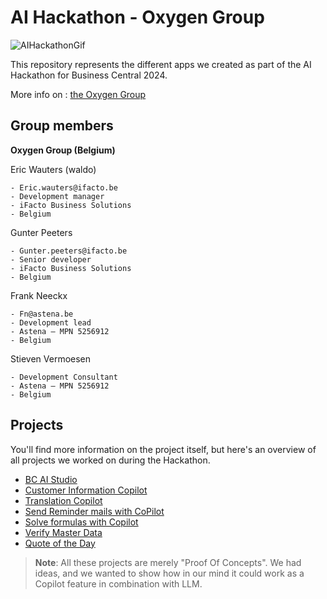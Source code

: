 # AI Hackathon - Oxygen Group

![AIHackathonGif](./ReadMe.assets/40C95EDB-C7C4-4F19-81B1-2744FEDE1530.GIF)

This repository represents the different apps we created as part of the AI Hackathon for Business Central 2024.

More info on : [the Oxygen Group](https://www.oxygengroup.be/en)

## Group members

**Oxygen Group (Belgium)**

Eric Wauters (waldo)

    - Eric.wauters@ifacto.be
    - Development manager
    - iFacto Business Solutions
    - Belgium

Gunter Peeters

    - Gunter.peeters@ifacto.be
    - Senior developer
    - iFacto Business Solutions
    - Belgium

Frank Neeckx

    - Fn@astena.be
    - Development lead
    - Astena – MPN 5256912
    - Belgium

Stieven Vermoesen

    - Development Consultant
    - Astena – MPN 5256912
    - Belgium

## Projects
You'll find more information on the project itself, but here's an overview of all projects we worked on during the Hackathon.

- [BC AI Studio](./BCAIStudio/readme.md)
- [Customer Information Copilot](CustomerCopilot/Readme.md) 
- [Translation Copilot](TranslationCopilot/Readme.md) 
- [Send Reminder mails with CoPilot](CoPilotReminder/readme.md) 
- [Solve formulas with Copilot](CoPilotFormulas/readme.md) 
- [Verify Master Data](VerifyMasterData/readme.md) 
- [Quote of the Day](QuoteOfTheDay\readme.md) 

> **Note**: 
All these projects are merely "Proof Of Concepts".  We had ideas, and we wanted to show how in our mind it could work as a Copilot feature in combination with LLM.
